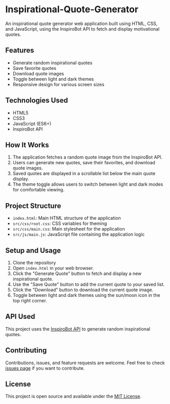 # Inspirational-Quote-Generator
 An inspirational quote generator web application built using HTML, CSS, and JavaScript, using the InspiroBot API to fetch and display motivational quotes.

## Features

- Generate random inspirational quotes
- Save favorite quotes
- Download quote images
- Toggle between light and dark themes
- Responsive design for various screen sizes

## Technologies Used

- HTML5
- CSS3
- JavaScript (ES6+)
- InspiroBot API

## How It Works

1. The application fetches a random quote image from the InspiroBot API.
2. Users can generate new quotes, save their favorites, and download quote images.
3. Saved quotes are displayed in a scrollable list below the main quote display.
4. The theme toggle allows users to switch between light and dark modes for comfortable viewing.

## Project Structure

- `index.html`: Main HTML structure of the application
- `src/css/root.css`: CSS variables for theming
- `src/css/main.css`: Main stylesheet for the application
- `src/js/main.js`: JavaScript file containing the application logic

## Setup and Usage

1. Clone the repository
2. Open `index.html` in your web browser.
3. Click the "Generate Quote" button to fetch and display a new inspirational quote.
4. Use the "Save Quote" button to add the current quote to your saved list.
5. Click the "Download" button to download the current quote image.
6. Toggle between light and dark themes using the sun/moon icon in the top right corner.

## API Used

This project uses the [InspiroBot API](https://inspirobot.me/) to generate random inspirational quotes.

## Contributing

Contributions, issues, and feature requests are welcome. Feel free to check [issues page](https://github.com/CyberSphinxxx/RandomQuoteGenerator/issues) if you want to contribute.

## License

This project is open source and available under the [MIT License](LICENSE).
